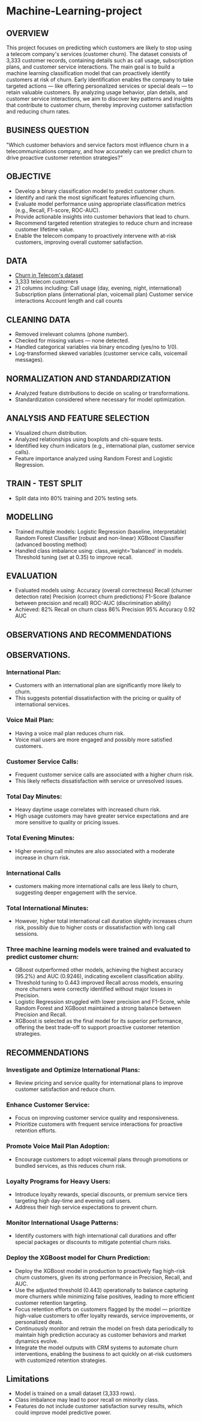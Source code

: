 # Machine-Learning-project
## OVERVIEW
This project focuses on predicting which customers are likely to stop using a telecom company's services (customer churn). The dataset consists of 3,333 customer records, containing details such as call usage, subscription plans, and customer service interactions.
The main goal is to build a machine learning classification model that can proactively identify customers at risk of churn. Early identification enables the company to take targeted actions — like offering personalized services or special deals — to retain valuable customers.
By analyzing usage behavior, plan details, and customer service interactions, we aim to discover key patterns and insights that contribute to customer churn, thereby improving customer satisfaction and reducing churn rates.

## BUSINESS QUESTION 
"Which customer behaviors and service factors most influence churn in a telecommunications company, and how accurately can we predict churn to drive proactive customer retention strategies?"
## OBJECTIVE
- Develop a binary classification model to predict customer churn.
- Identify and rank the most significant features influencing churn.
- Evaluate model performance using appropriate classification metrics (e.g., Recall, F1-score, ROC-AUC).
- Provide actionable insights into customer behaviors that lead to churn.
- Recommend targeted retention strategies to reduce churn and increase customer lifetime value.
- Enable the telecom company to proactively intervene with at-risk customers, improving overall customer satisfaction.
 ## DATA 
 - [Churn in Telecom's dataset](https://www.kaggle.com/datasets/becksddf/churn-in-telecoms-dataset?resource=download)
 - 3,333 telecom customers
 - 21 columns including:
   Call usage (day, evening, night, international)
   Subscription plans (international plan, voicemail plan)
   Customer service interactions
   Account length and call counts
## CLEANING DATA
- Removed irrelevant columns (phone number).
- Checked for missing values — none detected.
- Handled categorical variables via binary encoding (yes/no to 1/0).
- Log-transformed skewed variables (customer service calls, voicemail messages).
## NORMALIZATION AND STANDARDIZATION
- Analyzed feature distributions to decide on scaling or transformations.
- Standardization considered where necessary for model optimization.
## ANALYSIS AND FEATURE SELECTION
- Visualized churn distribution.
- Analyzed relationships using boxplots and chi-square tests.
- Identified key churn indicators (e.g., international plan, customer service calls).
- Feature importance analyzed using Random Forest and Logistic Regression.
## TRAIN - TEST SPLIT
- Split data into 80% training and 20% testing sets.
## MODELLING
- Trained multiple models:
  Logistic Regression (baseline, interpretable)
  Random Forest Classifier (robust and non-linear)
  XGBoost Classifier (advanced boosting method)
- Handled class imbalance using:
  class_weight='balanced' in models.
  Threshold tuning (set at 0.35) to improve recall.
## EVALUATION
- Evaluated models using:
  Accuracy (overall correctness)
  Recall (churner detection rate)
  Precision (correct churn predictions)
  F1-Score (balance between precision and recall)
  ROC-AUC (discrimination ability)
- Achieved:
  82% Recall on churn class
  86% Precision
  95% Accuracy
  0.92 AUC
## OBSERVATIONS AND RECOMMENDATIONS
## OBSERVATIONS.
### International Plan:
- Customers with an international plan are significantly more likely to churn.
- This suggests potential dissatisfaction with the pricing or quality of international services.
### Voice Mail Plan:
- Having a voice mail plan reduces churn risk.
- Voice mail users are more engaged and possibly more satisfied customers.
### Customer Service Calls:
- Frequent customer service calls are associated with a higher churn risk.
- This likely reflects dissatisfaction with service or unresolved issues.
### Total Day Minutes:
- Heavy daytime usage correlates with increased churn risk.
- High usage customers may have greater service expectations and are more sensitive to quality or pricing issues.
### Total Evening Minutes:
- Higher evening call minutes are also associated with a moderate increase in churn risk.
### International Calls
- customers making more international calls are less likely to churn, suggesting deeper engagement with the service.
### Total International Minutes:
- However, higher total international call duration slightly increases churn risk, possibly due to higher costs or dissatisfaction with long call sessions.
### Three machine learning models were trained and evaluated to predict customer churn:

- GBoost outperformed other models, achieving the highest accuracy (95.2%) and AUC (0.9246), indicating excellent classification ability.
- Threshold tuning to 0.443 improved Recall across models, ensuring more churners were correctly identified without major losses in Precision.
- Logistic Regression struggled with lower precision and F1-Score, while Random Forest and XGBoost maintained a strong balance between Precision and Recall.
- XGBoost is selected as the final model for its superior performance, offering the best trade-off to support proactive customer retention strategies.
## RECOMMENDATIONS
### Investigate and Optimize International Plans:
- Review pricing and service quality for international plans to improve customer satisfaction and reduce churn.
### Enhance Customer Service:
- Focus on improving customer service quality and responsiveness.
- Prioritize customers with frequent service interactions for proactive retention efforts.
### Promote Voice Mail Plan Adoption:
- Encourage customers to adopt voicemail plans through promotions or bundled services, as this reduces churn risk.
### Loyalty Programs for Heavy Users:
- Introduce loyalty rewards, special discounts, or premium service tiers targeting high day-time and evening call users.
- Address their high service expectations to prevent churn.
### Monitor International Usage Patterns:
- Identify customers with high international call durations and offer special packages or discounts to mitigate potential churn risks.
### Deploy the XGBoost model for Churn Prediction:
- Deploy the XGBoost model in production to proactively flag high-risk churn customers, given its strong performance in Precision, Recall, and AUC.
- Use the adjusted threshold (0.443) operationally to balance capturing more churners while minimizing false positives, leading to more efficient customer retention targeting.
- Focus retention efforts on customers flagged by the model — prioritize high-value customers to offer loyalty rewards, service improvements, or personalized deals.
- Continuously monitor and retrain the model on fresh data periodically to maintain high prediction accuracy as customer behaviors and market dynamics evolve.
- Integrate the model outputs with CRM systems to automate churn interventions, enabling the business to act quickly on at-risk customers with customized retention strategies.
## Limitations
- Model is trained on a small dataset (3,333 rows).
- Class imbalance may lead to poor recall on minority class.
- Features do not include customer satisfaction survey results, which could improve model predictive power.